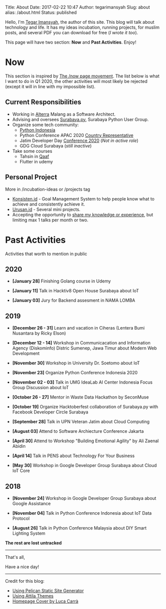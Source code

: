 Title: About
Date: 2017-02-22 10:47
Author: tegarimansyah
Slug: about
alias: /about.html
Status: published

Hello, I'm [Tegar Imansyah](https://linkedin.com/in/tegarimansyah), the author of this site. This blog will talk about technology and life. It has my ideas incubation, running projects, for muslim posts, and several PDF you can download for free (_I wrote it too_). 

This page will have two section: **Now** and **Past Activities**. Enjoy!

# Now

This section is inspired by [The /now page movement](https://sivers.org/nowff). The list below is what I want to do in Q1 2020, the other activities will most likely be rejected (except it will in line with my impossible list).

## Current Responsibilities

- Working in [Alterra](https://alterra.id) Malang as a Software Architect.
- Advising and oversees [Surabaya.py](https://t.me/surabayadotpy), Surabaya Python User Group.
- Organize some tech community: 
    - [Python Indonesia](https://t.me/pythonID)
    - Python Conference APAC 2020 [Country Representative](https://wiki.python.org/moin/PyConAPAC/Community)
    - Jatim Developer Day [Conference 2020](http://jatimdevday.id/) (_Not in active role_)
    - GDG Cloud Surabaya (_still inactive_)
- Take some courses
    - Tahsin in [Qaaf](http://qaaf.web.id/)
    - Flutter in udemy

## Personal Project

More in /incubation-ideas or /projects tag

- [Konsisten.id](https://konsisten.id) - Goal Management System to help people know what to achieve and consistently achieve it.
- [Urusan.id](https://urusan.id) - Several mini projects.
- Accepting the opportunity to [share my knowledge or experience](/pages/talk), but limiting max 1 talks per month or two.

# Past Activities

Activities that worth to mention in public

## 2020

- **[January 28]** Finishing Golang course in Udemy

- **[January 11]** Talk in Hacktiv8 Open House Surabaya about IoT

- **[January 03]** Jury for Backend assesment in NAMA LOMBA

## 2019

- **[December 26 - 31]** Learn and vacation in Ciheras (Lentera Bumi Nusantara by Ricky Elson)

- **[December 12 - 14]** Workshop in Communicacation and Information Agency (Diskominfo) Distric Sumenep, Jawa Timur about Modern Web Development 

- **[November 30]** Workshop in University Dr. Soetomo about IoT

- **[November 23]** Organize Python Conference Indonesia 2020

- **[November 02 - 03]** Talk in UMG IdeaLab AI Center Indonesia Focus Group Discussion about IoT

- **[October 26 - 27]** Mentor in Waste Data Hackathon by SeconMuse

- **[October 19]** Organize Hacktoberfest collaboration of Surabaya.py with Facebook Developer Circle Surabaya

- **[September 28]** Talk in UPN Veteran Jatim about Cloud Computing 

- **[August 03]** Attend to Software Archiecture Conference Jakarta

- **[April 30]** Attend to Workshop "Building Emotional Agility" by Ali Zaenal Abidin

- **[April 14]** Talk in PENS about Technology For Your Business

- **[May 30]** Workshop in Google Developer Group Surabaya about Cloud IoT Core

## 2018

- **[November 24]** Workshop in Google Developer Group Surabaya about Google Assistance

- **[November 04]** Talk in Python Conference Indonesia about IoT Data Protocol

- **[August 26]** Talk in Python Conference Malaysia about DIY Smart Lighting System

**The rest are lost untracked**

---

That's all,

Have a nice day!

----

Credit for this blog:

* [Using Pelican Static Site Generator](https://github.com/getpelican/pelican)
* [Using Attila Themes](https://github.com/arulrajnet/attila)
* <a href="https://unsplash.com/@lucthelight?utm_medium=referral&amp;utm_campaign=photographer-credit&amp;utm_content=creditBadge" target="_blank" rel="noopener noreferrer" title="Download free do whatever you want high-resolution photos from Luca Carrà">Homepage Cover by Luca Carrà</a>
